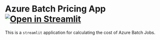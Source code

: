 # Azure Batch Pricing App [![Open in Streamlit](https://static.streamlit.io/badges/streamlit_badge_black_white.svg)](https://share.streamlit.io/akzaidi/bonsai-cost-calculator/main/st-azure-pricing.py)

This is a `streamlit` application for calculating the cost of Azure Batch Jobs.
